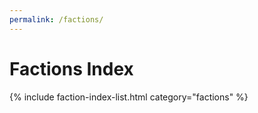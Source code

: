 ```yaml
---
permalink: /factions/
---
```


# Factions Index

{% include faction-index-list.html category="factions" %}